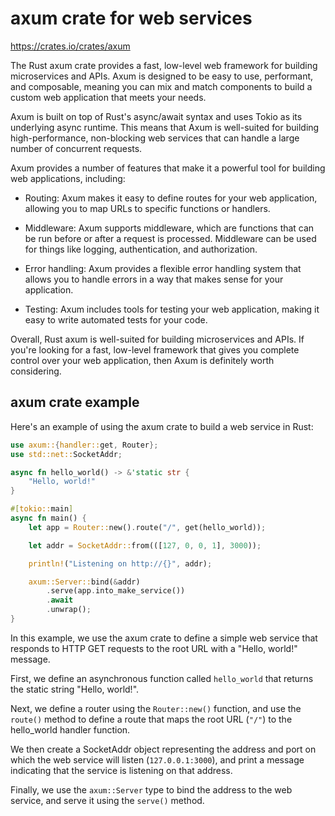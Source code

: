 # axum crate for web services

<https://crates.io/crates/axum>

The Rust axum crate provides a fast, low-level web framework for building microservices and APIs. Axum is designed to be easy to use, performant, and composable, meaning you can mix and match components to build a custom web application that meets your needs.

Axum is built on top of Rust's async/await syntax and uses Tokio as its underlying async runtime. This means that Axum is well-suited for building high-performance, non-blocking web services that can handle a large number of concurrent requests.

Axum provides a number of features that make it a powerful tool for building web applications, including:

* Routing: Axum makes it easy to define routes for your web application, allowing you to map URLs to specific functions or handlers.

* Middleware: Axum supports middleware, which are functions that can be run before or after a request is processed. Middleware can be used for things like logging, authentication, and authorization.

* Error handling: Axum provides a flexible error handling system that allows you to handle errors in a way that makes sense for your application.

* Testing: Axum includes tools for testing your web application, making it easy to write automated tests for your code.

Overall, Rust axum is well-suited for building microservices and APIs. If you're looking for a fast, low-level framework that gives you complete control over your web application, then Axum is definitely worth considering.

<div style="page-break-before:always"></div>

## axum crate example

Here's an example of using the axum crate to build a web service in Rust:

```rust
use axum::{handler::get, Router};
use std::net::SocketAddr;

async fn hello_world() -> &'static str {
    "Hello, world!"
}

#[tokio::main]
async fn main() {
    let app = Router::new().route("/", get(hello_world));

    let addr = SocketAddr::from(([127, 0, 0, 1], 3000));

    println!("Listening on http://{}", addr);

    axum::Server::bind(&addr)
        .serve(app.into_make_service())
        .await
        .unwrap();
}
```

In this example, we use the axum crate to define a simple web service that responds to HTTP GET requests to the root URL with a "Hello, world!" message.

First, we define an asynchronous function called `hello_world` that returns the static string "Hello, world!".

Next, we define a router using the `Router::new()` function, and use the `route()` method to define a route that maps the root URL (`"/"`) to the hello_world handler function.

We then create a SocketAddr object representing the address and port on which the web service will listen (`127.0.0.1:3000`), and print a message indicating that the service is listening on that address.

Finally, we use the `axum::Server` type to bind the address to the web service, and serve it using the `serve()` method.
